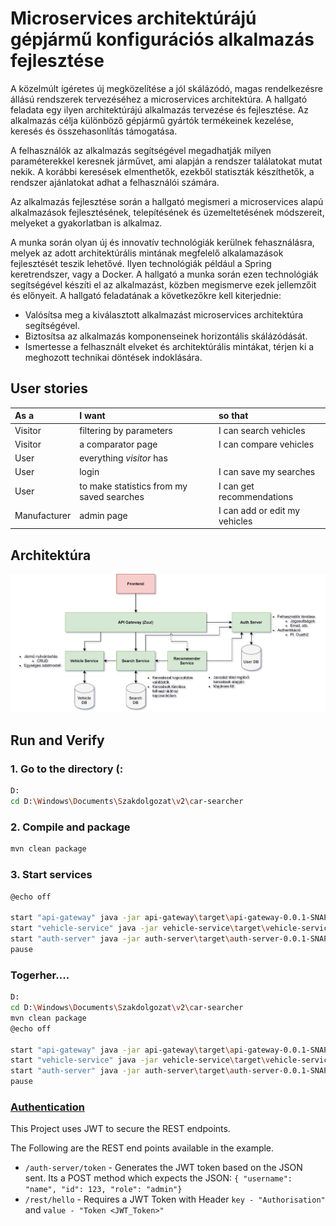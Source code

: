 # Microservices architektúrájú gépjármű konfigurációs alkalmazás fejlesztése
A közelmúlt ígéretes új megközelítése a jól skálázódó, magas rendelkezésre állású rendszerek tervezéséhez a microservices architektúra. A hallgató feladata egy ilyen architektúrájú alkalmazás tervezése és fejlesztése. Az alkalmazás célja különböző gépjármű gyártók termékeinek kezelése, keresés és összehasonlítás támogatása.

A felhasználók az alkalmazás segítségével megadhatják milyen paraméterekkel keresnek járművet, ami alapján a rendszer találatokat mutat nekik. A korábbi keresések elmenthetők, ezekből statiszták készíthetők, a rendszer ajánlatokat adhat a felhasználói számára. 

Az alkalmazás fejlesztése során a hallgató megismeri a microservices alapú alkalmazások fejlesztésének, telepítésének és üzemeltetésének módszereit, melyeket a gyakorlatban is alkalmaz.

A munka során olyan új és innovatív technológiák kerülnek fehasználásra, melyek az adott architektúrális mintának megfelelő alkalamazások fejlesztését teszik lehetővé. Ilyen technológiák például a Spring keretrendszer, vagy a Docker. A hallgató a munka során ezen technológiák segítségével készíti el az alkalmazást, közben megismerve ezek jellemzőit és előnyeit.
A hallgató feladatának a következőkre kell kiterjednie:
- Valósítsa meg a kiválasztott alkalmazást microservices architektúra segítségével.
- Biztosítsa az alkalmazás komponenseinek horizontális skálázódását.
- Ismertesse a felhasznált elveket és architektúrális mintákat, térjen ki a meghozott
technikai döntések indoklására.

## User stories
|As a |I want |so that|
|:---|:---|:---|
|Visitor |filtering by parameters|I can search vehicles|
|Visitor |a comparator page|I can compare vehicles|
|User |everything *visitor* has | |
|User |login| I can save my searches|
|User |to make statistics from my saved searches| I can get recommendations|
|Manufacturer |admin page|I can add or edit my vehicles|
 
 ## Architektúra 
 ![final architecture](architektúra.jpg)
 
## Run and Verify

### 1. Go to the directory (:
```bash
D:
cd D:\Windows\Documents\Szakdolgozat\v2\car-searcher
```

### 2. Compile and package
```bash
mvn clean package
```

### 3. Start services
```bash
@echo off

start "api-gateway" java -jar api-gateway\target\api-gateway-0.0.1-SNAPSHOT.jar
start "vehicle-service" java -jar vehicle-service\target\vehicle-service-0.0.1-SNAPSHOT.jar
start "auth-server" java -jar auth-server\target\auth-server-0.0.1-SNAPSHOT.jar
pause
```

### Togerher....
```bash
D:
cd D:\Windows\Documents\Szakdolgozat\v2\car-searcher
mvn clean package
@echo off

start "api-gateway" java -jar api-gateway\target\api-gateway-0.0.1-SNAPSHOT.jar
start "vehicle-service" java -jar vehicle-service\target\vehicle-service-0.0.1-SNAPSHOT.jar
start "auth-server" java -jar auth-server\target\auth-server-0.0.1-SNAPSHOT.jar
pause
```

### [Authentication](https://github.com/TechPrimers/jwt-security-example)

This Project uses JWT to secure the REST endpoints.

The Following are the REST end points available in the example.
- `/auth-server/token` - Generates the JWT token based on the JSON sent. Its a POST method which expects the JSON: `{ "username": "name", "id": 123, "role": "admin"}` 
- `/rest/hello` - Requires a JWT Token with Header `key - "Authorisation"` and `value - "Token <JWT_Token>"`
